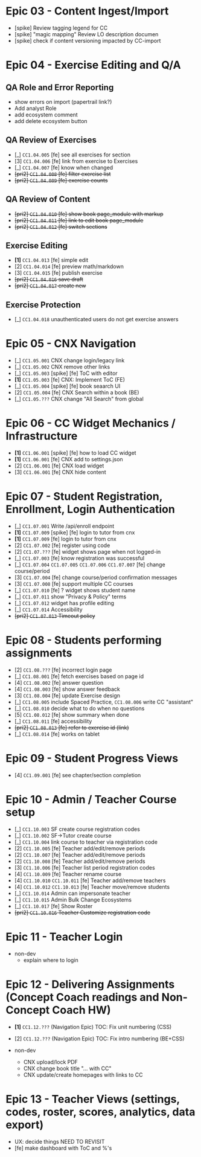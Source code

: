 # Epic 03 - Content Ingest/Import

- [spike] Review tagging legend for CC
- [spike] "magic mapping" Review LO description documen
- [spike] check if content versioning impacted by CC-import

# Epic 04 - Exercise Editing and Q/A

## QA Role and Error Reporting

- show errors on import (papertrail link?)
- Add analyst Role
- add ecosystem comment
- add delete ecosystem button

## QA Review of Exercises

- [_] `CC1.04.005` [fe] see all exercises for section 
- [3] `CC1.04.006` [fe] link from exercise to Exercises
- [_] `CC1.04.007` [fe] know when changed
- <s>[pri2] `CC1.04.008` [fe] filter exercise list</s>
- <s>[pri2] `CC1.04.009` [fe] exercise counts</s>


## QA Review of Content

- <s>[pri2] `CC1.04.010` [fe] show book page_module with markup</s>
- <s>[pri2] `CC1.04.011` [fe] link to edit book page_module</s>
- <s>[pri2] `CC1.04.012` [fe] switch sections</s>


## Exercise Editing

- **[1]** `CC1.04.013` [fe] simple edit
- [2] `CC1.04.014` [fe] preview math/markdown
- [3] `CC1.04.015` [fe] publish exercise
- <s>[pri2] `CC1.04.016` save draft</s>
- <s>[pri2] `CC1.04.017` create new</s>


## Exercise Protection

- [_] `CC1.04.018` unauthenticated users do not get exercise answers



# Epic 05 - CNX Navigation

- [_] `CC1.05.001` CNX change login/legacy link
- [_] `CC1.05.002` CNX remove other links
- [_] `CC1.05.003` [spike] [fe] ToC with editor
- **[1]** `CC1.05.003` [fe] CNX: Implement ToC (FE)
- [_] `CC1.05.004` [spike] [fe] book seaarch UI
- [2] `CC1.05.004` [fe] CNX Search within a book (BE)
- [_] `CC1.05.???` CNX change "All Search" from global


# Epic 06 - CC Widget Mechanics / Infrastructure 

- **[1]** `CC1.06.001` [spike] [fe] how to load CC widget
- **[1]** `CC1.06.001` [fe] CNX add to settings.json
- [2] `CC1.06.001` [fe] CNX load widget
- [3] `CC1.06.001` [fe] CNX hide content


# Epic 07 - Student Registration, Enrollment, Login Authentication

- [_] `CC1.07.001` Write /api/enroll endpoint
- **[1]** `CC1.07.009` [spike] [fe] login to tutor from cnx
- **[1]** `CC1.07.009` [fe] login to tutor from cnx
- [2] `CC1.07.002` [fe] register using code
- [2] `CC1.07.???` [fe] widget shows page when not logged-in
- [_] `CC1.07.003` [fe] know registration was successful
- [_] `CC1.07.004` `CC1.07.005` `CC1.07.006` `CC1.07.007` [fe] change course/period
- [3] `CC1.07.004` [fe] change course/period confirmation messages
- [3] `CC1.07.008` [fe] support multiple CC courses
- [_] `CC1.07.010` [fe] ? widget shows student name
- [_] `CC1.07.011` show "Privacy & Policy" terms
- [_] `CC1.07.012` widget has profile editing
- [_] `CC1.07.014` Accessibility
- <s>[pri2] `CC1.07.013` Timeout policy</s>


# Epic 08 - Students performing assignments

- [2] `CC1.08.???` [fe] incorrect login page
- [_] `CC1.08.001` [fe] fetch exercises based on page id
- [4] `CC1.08.002` [fe] answer question 
- [4] `CC1.08.003` [fe] show answer feedback
- [3] `CC1.08.004` [fe] update Exercise design
- [_] `CC1.08.005` include Spaced Practice, `CC1.08.006` write CC "assistant"
- [_] `CC1.08.010` decide what to do when no questions
- [5] `CC1.08.012` [fe] show summary when done
- [_] `CC1.08.011` [fe] accessibility
- <s>[pri2] `CC1.08.013` [fe] refer to exercise id (link)</s>
- [_] `CC1.08.014` [fe] works on tablet


# Epic 09 - Student Progress Views

- [4] `CC1.09.001` [fe] see chapter/section completion 


# Epic 10 - Admin / Teacher Course setup

- [_] `CC1.10.003` SF create course registration codes
- [_] `CC1.10.002` SF->Tutor create course
- [_] `CC1.10.004` link course to teacher via registration code
- [2] `CC1.10.005` [fe] Teacher add/edit/remove periods
- [2] `CC1.10.007` [fe] Teacher add/edit/remove periods
- [2] `CC1.10.008` [fe] Teacher add/edit/remove periods
- [3] `CC1.10.006` [fe] Teacher list period registration codes
- [4] `CC1.10.009` [fe] Teacher rename course
- [4] `CC1.10.010` `CC1.10.011` [fe] Teacher add/remove teachers
- [4] `CC1.10.012` `CC1.10.013` [fe] Teacher move/remove students
- [_] `CC1.10.014` Admin can impersonate teacher
- [_] `CC1.10.015` Admin Bulk Change Ecosystems
- [_] `CC1.10.017` [fe] Show Roster
- <s>[pri2] `CC1.10.016` Teacher Customize registration code</s>


# Epic 11 - Teacher Login 

- non-dev
  - explain where to login


# Epic 12 - Delivering Assignments (Concept Coach readings and Non-Concept Coach HW)

- **[1]** `CC1.12.???` (Navigation Epic) TOC: Fix unit numbering (CSS)
- [2] `CC1.12.???` (Navigation Epic) TOC: Fix intro numbering (BE+CSS)

- non-dev
  - CNX upload/lock PDF
  - CNX change book title "... with CC"
  - CNX update/create homepages with links to CC


# Epic 13 - Teacher Views (settings, codes, roster, scores, analytics, data export)

- UX: decide things
NEED TO REVISIT
- [fe] make dashboard with ToC and %'s
